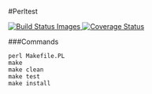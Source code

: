 #Perltest

<a href="https://travis-ci.org/seppaleinen/perltest">
  	<img src="https://travis-ci.org/seppaleinen/perltest.svg" data-bindattr-817="817" title="Build Status Images"/>
</a>

<a href='https://coveralls.io/github/seppaleinen/perltest?branch=master'>
	<img src='https://coveralls.io/repos/seppaleinen/perltest/badge.svg?branch=master&service=github' alt='Coverage Status' />
</a>




###Commands 
```
perl Makefile.PL
make
make clean
make test
make install
```